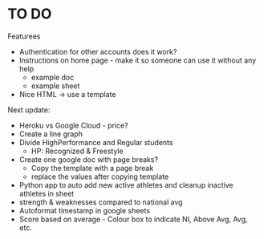 # TO DO
Featurees
- Authentication for other accounts does it work?
- Instructions on home page - make it so someone can use it without any help
    - example doc
    - example sheet
- Nice HTML -> use a template

Next update:
- Heroku vs Google Cloud - price?
- Create a line graph
- Divide HighPerformance and Regular students
    - HP: Recognized & Freestyle
- Create one google doc with page breaks?
    - Copy the template with a page break
    - replace the values after copying template
- Python app to auto add new active athletes and cleanup inactive athletes in sheet
- strength & weaknesses compared to national avg
- Autoformat timestamp in google sheets
- Score based on average - Colour box to indicate NI, Above Avg, Avg, etc.

